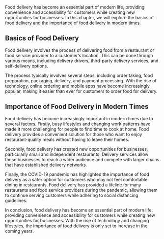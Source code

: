 
Food delivery has become an essential part of modern life, providing convenience and accessibility for customers while creating new opportunities for businesses. In this chapter, we will explore the basics of food delivery and the importance of food delivery in modern times.

Basics of Food Delivery
-----------------------

Food delivery involves the process of delivering food from a restaurant or food service provider to a customer's location. This can be done through various means, including delivery drivers, third-party delivery services, and self-delivery options.

The process typically involves several steps, including order taking, food preparation, packaging, delivery, and payment processing. With the rise of technology, online ordering and mobile apps have become increasingly popular, making it easier than ever for customers to order food for delivery.

Importance of Food Delivery in Modern Times
-------------------------------------------

Food delivery has become increasingly important in modern times due to several factors. Firstly, busy lifestyles and changing work patterns have made it more challenging for people to find time to cook at home. Food delivery provides a convenient solution for those who want to enjoy restaurant-quality meals without having to leave their homes.

Secondly, food delivery has created new opportunities for businesses, particularly small and independent restaurants. Delivery services allow these businesses to reach a wider audience and compete with larger chains that have established delivery networks.

Finally, the COVID-19 pandemic has highlighted the importance of food delivery as a safer option for customers who may not feel comfortable dining in restaurants. Food delivery has provided a lifeline for many restaurants and food service providers during the pandemic, allowing them to continue serving customers while adhering to social distancing guidelines.

In conclusion, food delivery has become an essential part of modern life, providing convenience and accessibility for customers while creating new opportunities for businesses. With the rise of technology and changing lifestyles, the importance of food delivery is only set to increase in the coming years.
